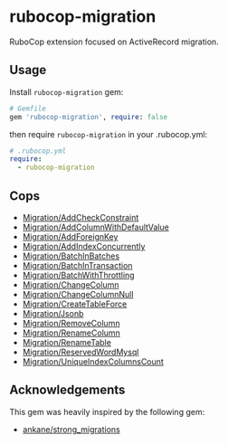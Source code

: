 # rubocop-migration

RuboCop extension focused on ActiveRecord migration.

## Usage

Install `rubocop-migration` gem:

```ruby
# Gemfile
gem 'rubocop-migration', require: false
```

then require `rubocop-migration` in your .rubocop.yml:

```yaml
# .rubocop.yml
require:
  - rubocop-migration
```

## Cops

- [Migration/AddCheckConstraint](lib/rubocop/cop/migration/add_check_constraint.rb)
- [Migration/AddColumnWithDefaultValue](lib/rubocop/cop/migration/add_column_with_default_value.rb)
- [Migration/AddForeignKey](lib/rubocop/cop/migration/add_foreign_key.rb)
- [Migration/AddIndexConcurrently](lib/rubocop/cop/migration/add_index_concurrently.rb)
- [Migration/BatchInBatches](lib/rubocop/cop/migration/batch_in_batches.rb)
- [Migration/BatchInTransaction](lib/rubocop/cop/migration/batch_in_transaction.rb)
- [Migration/BatchWithThrottling](lib/rubocop/cop/migration/batch_with_throttling.rb)
- [Migration/ChangeColumn](lib/rubocop/cop/migration/change_column.rb)
- [Migration/ChangeColumnNull](lib/rubocop/cop/migration/change_column_null.rb)
- [Migration/CreateTableForce](lib/rubocop/cop/migration/create_table_force.rb)
- [Migration/Jsonb](lib/rubocop/cop/migration/jsonb.rb)
- [Migration/RemoveColumn](lib/rubocop/cop/migration/remove_column.rb)
- [Migration/RenameColumn](lib/rubocop/cop/migration/rename_column.rb)
- [Migration/RenameTable](lib/rubocop/cop/migration/rename_table.rb)
- [Migration/ReservedWordMysql](lib/rubocop/cop/migration/reserved_word_mysql.rb)
- [Migration/UniqueIndexColumnsCount](lib/rubocop/cop/migration/unique_index_columns_count.rb)

## Acknowledgements

This gem was heavily inspired by the following gem:

- [ankane/strong_migrations](https://github.com/ankane/strong_migrations)

